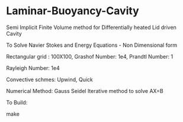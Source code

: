 # Laminar-Buoyancy-Cavity
Semi Implicit Finite Volume method for Differentially heated Lid driven Cavity

To Solve Navier Stokes and Energy Equations  - Non Dimensional form

Rectangular grid : 100X100, Grashof Number: 1e4, Prandtl Number: 1

Rayleigh Number: 1e4

Convective schmes: Upwind, Quick

Numerical Method: Gauss Seidel Iterative method to solve AX=B

To Build:

make


